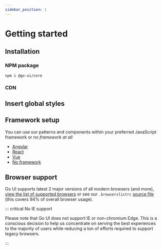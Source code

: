 ```yaml
---
sidebar_position: 1
---
```

# Getting started

## Installation

### NPM package

```shell
npm i @go-ui/core
```

### CDN



## Insert global styles

## Framework setup

You can use our patterns and components within your preferred JavaScript framework or *no framework at all* 

- [Angular](./integration/angular)
- [React](./integration/react)
- [Vue](./integration/vue)
- [No framework](./integration/no-framework)
<!-- [Suggest another integration] -->

## Browser support

Go UI supports latest 2 major versions of all modern browsers (and more), [view the list of supported browsers](https://browserslist.dev/?q=PiAwLjUlLCBsYXN0IDIgbWFqb3IgdmVyc2lvbnMsIG5vdCBkZWFkLCBDaHJvbWUgPj0gNjAsIEZpcmVmb3ggPj0gNjAsIEZpcmVmb3ggRVNSLCBpT1MgPj0gMTIsIFNhZmFyaSA%2BPSAxMiwgbm90IGllID4gMCwgbm90IG9wX21pbmkgYWxs) or see our `.browserslistrc` [source file](https://github.com/getgoui/go-ui/blob/main/.browserslistrc) (this covers 94% of overall browser usage). 

::: critical  No IE support

Please note that Go UI does not support IE or non-chromium Edge. This is a conscious decision to help us concentrate on serving the best experiences to the majority of users while reducing a ton of efforts required to support legacy browsers.

:::
